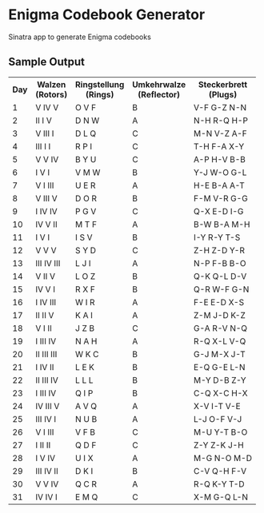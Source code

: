 Enigma Codebook Generator
========================

Sinatra app to generate Enigma codebooks

Sample Output
-----------------------
<table>
  <tr>
    <th>Day</th>
    <th>Walzen<br/>(Rotors)</th>
    <th>Ringstellung<br/>(Rings)</th>
    <th>Umkehrwalze<br/>(Reflector)</th>
    <th>Steckerbrett<br/>(Plugs)</th>
  </tr>
  <tr>
    <td>
      1
    </td>
    <td>
      V IV V
    </td>
    <td>
      O V F
    </td>
    <td>
      B
    </td>
    <td>
      V-F  G-Z  N-N
    </td>
  </tr>
  <tr>
    <td>
      2
    </td>
    <td>
      II I V
    </td>
    <td>
      D N W
    </td>
    <td>
      A
    </td>
    <td>
      N-H  R-Q  H-P
    </td>
  </tr>
  <tr>
    <td>
      3
    </td>
    <td>
      V III I
    </td>
    <td>
      D L Q
    </td>
    <td>
      C
    </td>
    <td>
      M-N  V-Z  A-F
    </td>
  </tr>
  <tr>
    <td>
      4
    </td>
    <td>
      III I I
    </td>
    <td>
      R P I
    </td>
    <td>
      C
    </td>
    <td>
      T-H  F-A  X-Y
    </td>
  </tr>
  <tr>
    <td>
      5
    </td>
    <td>
      V V IV
    </td>
    <td>
      B Y U
    </td>
    <td>
      C
    </td>
    <td>
      A-P  H-V  B-B
    </td>
  </tr>
  <tr>
    <td>
      6
    </td>
    <td>
      I V I
    </td>
    <td>
      V M W
    </td>
    <td>
      B
    </td>
    <td>
      Y-J  W-O  G-L
    </td>
  </tr>
  <tr>
    <td>
      7
    </td>
    <td>
      V I III
    </td>
    <td>
      U E R
    </td>
    <td>
      A
    </td>
    <td>
      H-E  B-A  A-T
    </td>
  </tr>
  <tr>
    <td>
      8
    </td>
    <td>
      V III V
    </td>
    <td>
      D O R
    </td>
    <td>
      B
    </td>
    <td>
      F-M  V-R  G-G
    </td>
  </tr>
  <tr>
    <td>
      9
    </td>
    <td>
      I IV IV
    </td>
    <td>
      P G V
    </td>
    <td>
      C
    </td>
    <td>
      Q-X  E-D  I-G
    </td>
  </tr>
  <tr>
    <td>
      10
    </td>
    <td>
      IV V II
    </td>
    <td>
      M T F
    </td>
    <td>
      A
    </td>
    <td>
      B-W  B-A  M-H
    </td>
  </tr>
  <tr>
    <td>
      11
    </td>
    <td>
      I V I
    </td>
    <td>
      I S V
    </td>
    <td>
      B
    </td>
    <td>
      I-Y  R-Y  T-S
    </td>
  </tr>
  <tr>
    <td>
      12
    </td>
    <td>
      V V V
    </td>
    <td>
      S Y D
    </td>
    <td>
      C
    </td>
    <td>
      Z-H  Z-D  Y-R
    </td>
  </tr>
  <tr>
    <td>
      13
    </td>
    <td>
      III IV III
    </td>
    <td>
      L J I
    </td>
    <td>
      A
    </td>
    <td>
      N-P  F-B  B-O
    </td>
  </tr>
  <tr>
    <td>
      14
    </td>
    <td>
      V II V
    </td>
    <td>
      L O Z
    </td>
    <td>
      B
    </td>
    <td>
      Q-K  Q-L  D-V
    </td>
  </tr>
  <tr>
    <td>
      15
    </td>
    <td>
      IV V I
    </td>
    <td>
      R X F
    </td>
    <td>
      B
    </td>
    <td>
      Q-R  W-F  G-N
    </td>
  </tr>
  <tr>
    <td>
      16
    </td>
    <td>
      I IV III
    </td>
    <td>
      W I R
    </td>
    <td>
      A
    </td>
    <td>
      F-E  E-D  X-S
    </td>
  </tr>
  <tr>
    <td>
      17
    </td>
    <td>
      II II V
    </td>
    <td>
      K A I
    </td>
    <td>
      A
    </td>
    <td>
      Z-M  J-D  K-Z
    </td>
  </tr>
  <tr>
    <td>
      18
    </td>
    <td>
      V I II
    </td>
    <td>
      J Z B
    </td>
    <td>
      C
    </td>
    <td>
      G-A  R-V  N-Q
    </td>
  </tr>
  <tr>
    <td>
      19
    </td>
    <td>
      I III IV
    </td>
    <td>
      N A H
    </td>
    <td>
      A
    </td>
    <td>
      R-Q  X-L  V-Q
    </td>
  </tr>
  <tr>
    <td>
      20
    </td>
    <td>
      II III III
    </td>
    <td>
      W K C
    </td>
    <td>
      B
    </td>
    <td>
      G-J  M-X  J-T
    </td>
  </tr>
  <tr>
    <td>
      21
    </td>
    <td>
      I IV II
    </td>
    <td>
      L E K
    </td>
    <td>
      B
    </td>
    <td>
      E-Q  G-E  L-N
    </td>
  </tr>
  <tr>
    <td>
      22
    </td>
    <td>
      II III IV
    </td>
    <td>
      L L L
    </td>
    <td>
      B
    </td>
    <td>
      M-Y  D-B  Z-Y
    </td>
  </tr>
  <tr>
    <td>
      23
    </td>
    <td>
      I III IV
    </td>
    <td>
      Q I P
    </td>
    <td>
      B
    </td>
    <td>
      C-Q  X-C  H-X
    </td>
  </tr>
  <tr>
    <td>
      24
    </td>
    <td>
      IV III V
    </td>
    <td>
      A V Q
    </td>
    <td>
      A
    </td>
    <td>
      X-V  I-T  V-E
    </td>
  </tr>
  <tr>
    <td>
      25
    </td>
    <td>
      III IV I
    </td>
    <td>
      N U B
    </td>
    <td>
      A
    </td>
    <td>
      L-J  O-F  V-J
    </td>
  </tr>
  <tr>
    <td>
      26
    </td>
    <td>
      V I III
    </td>
    <td>
      V F B
    </td>
    <td>
      C
    </td>
    <td>
      M-U  Y-T  B-O
    </td>
  </tr>
  <tr>
    <td>
      27
    </td>
    <td>
      I II II
    </td>
    <td>
      Q D F
    </td>
    <td>
      C
    </td>
    <td>
      Z-Y  Z-K  J-H
    </td>
  </tr>
  <tr>
    <td>
      28
    </td>
    <td>
      I V IV
    </td>
    <td>
      U I X
    </td>
    <td>
      A
    </td>
    <td>
      M-G  N-O  M-D
    </td>
  </tr>
  <tr>
    <td>
      29
    </td>
    <td>
      III IV II
    </td>
    <td>
      D K I
    </td>
    <td>
      B
    </td>
    <td>
      C-V  Q-H  F-V
    </td>
  </tr>
  <tr>
    <td>
      30
    </td>
    <td>
      V V IV
    </td>
    <td>
      Q C R
    </td>
    <td>
      A
    </td>
    <td>
      R-Q  K-Y  T-D
    </td>
  </tr>
  <tr>
    <td>
      31
    </td>
    <td>
      IV IV I
    </td>
    <td>
      E M Q
    </td>
    <td>
      C
    </td>
    <td>
      X-M  G-Q  L-N
    </td>
  </tr>
</table>
